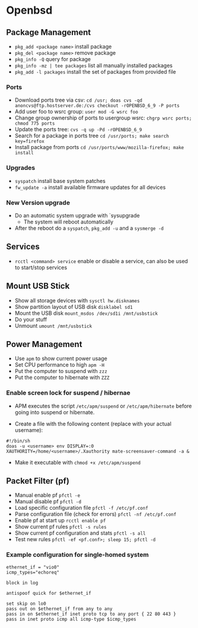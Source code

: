 # Openbsd

## Package Management

* `pkg_add <package name>` install package
* `pkg_del <package name>` remove package
* `pkg_info -Q` query for package
* `pkg_info -mz | tee packages` list all manually installed packages 
* `pkg_add -l packages` install the set of packages from provided file

### Ports
* Download ports tree via csv: `cd /usr; doas cvs -qd anoncvs@ftp.hostserver.de:/cvs checkout -rOPENBSD_6_9 -P ports`
* Add user foo to wsrc group: `user mod -G wsrc foo`
* Change group ownership of ports to usergroup wsrc: `chgrp wsrc ports; chmod 775 ports`
* Update the ports tree: `cvs -q up -Pd -rOPENBSD_6_9`
* Search for a package in ports tree `cd /usr/ports; make search key=firefox`
* Install package from ports `cd /usr/ports/www/mozilla-firefox; make install`

### Upgrades
* `syspatch` install base system patches
* `fw_update -a` install available firmware updates for all devices

### New Version upgrade

- Do an automatic system upgrade with `sysupgrade
    - The system will reboot automatically
- After the reboot do a `syspatch`, `pkg_add -u` and a `sysmerge -d`

## Services
* `rcctl <command> service` enable or disable a service, can also be used to start/stop services

## Mount USB Stick

* Show all storage devices with `sysctl hw.disknames`
* Show partition layout of USB disk `disklabel sd1`
* Mount the USB disk `mount_msdos /dev/sd1i /mnt/usbstick`
* Do your stuff
* Unmount `umount /mnt/usbstick`

## Power Management

- Use `apm` to show current power usage
- Set CPU performance to high `apm -H`
- Put the computer to suspend with `zzz`
- Put the computer to hibernate with `ZZZ`

### Enable screen lock for suspend / hibernae 
- APM executes the script `/etc/apm/suspend` or `/etc/apm/hibernate` before going into suspend or hibernate. 

- Create a file with the following content (replace <username> with your actual username):
```
#!/bin/sh
doas -u <username> env DISPLAY=:0 XAUTHORITY=/home/<username>/.Xauthority mate-screensaver-command -a &
```
- Make it executable with `chmod +x /etc/apm/suspend`

## Packet Filter (pf)
* Manual enable pf `pfctl -e`
* Manual disable pf `pfctl -d`
* Load specific configuration file `pfctl -f /etc/pf.conf`
* Parse configuration file (check for errors) `pfctl -nf /etc/pf.conf`
* Enable pf at start up `rcctl enable pf`
* Show current pf rules `pfctl -s rules`
* Show current pf configuration and stats `pfctl -s all`
* Test new rules `pfctl -ef <pf.conf>; sleep 15; pfctl -d`

### Example configuration for single-homed system
```
ethernet_if = "vio0"
icmp_types="echoreq"

block in log

antispoof quick for $ethernet_if

set skip on lo0
pass out on $ethernet_if from any to any 
pass in on $ethernet_if inet proto tcp to any port { 22 80 443 }
pass in inet proto icmp all icmp-type $icmp_types 
```
